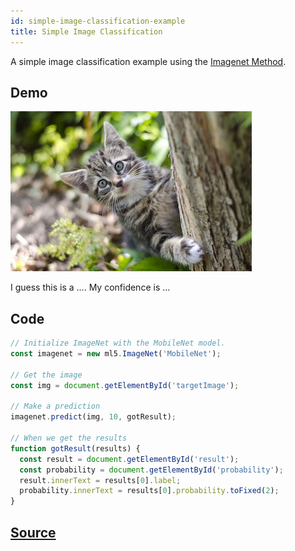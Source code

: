 ```yaml
---
id: simple-image-classification-example
title: Simple Image Classification
---
```


A simple image classification example using the [Imagenet Method](api-Imagenet.md).

## Demo

<div class="example">
  <img src="assets/img/kitten.jpg" id="targetImage"/>
  <p>I guess this is a <span id="result">...</span>. My confidence is <span id="probability">...</span></p>
</div>

<script src="assets/scripts/example-simple-image-classification.js"></script>

## Code
```javascript
// Initialize ImageNet with the MobileNet model.
const imagenet = new ml5.ImageNet('MobileNet');

// Get the image
const img = document.getElementById('targetImage');

// Make a prediction
imagenet.predict(img, 10, gotResult);

// When we get the results
function gotResult(results) {
  const result = document.getElementById('result');
  const probability = document.getElementById('probability');
  result.innerText = results[0].label;
  probability.innerText = results[0].probability.toFixed(2);
}
```

## [Source](https://github.com/ITPNYU/ml5/tree/master/examples/imagenet)